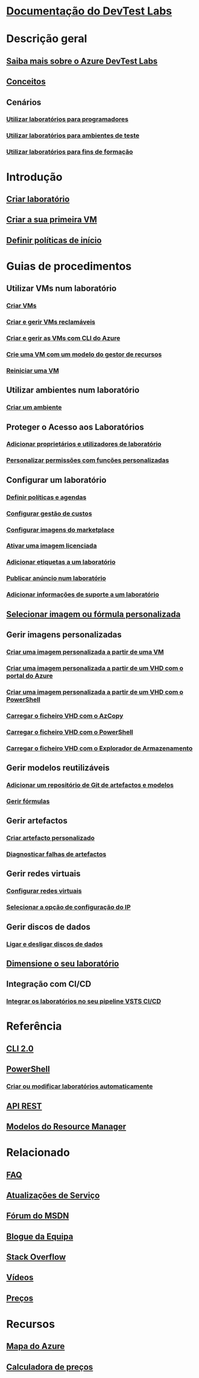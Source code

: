 # [Documentação do DevTest Labs](index.md)

# Descrição geral
## [Saiba mais sobre o Azure DevTest Labs](devtest-lab-overview.md)
## [Conceitos](devtest-lab-concepts.md)
## Cenários
### [Utilizar laboratórios para programadores](devtest-lab-developer-lab.md)
### [Utilizar laboratórios para ambientes de teste](devtest-lab-test-env.md)
### [Utilizar laboratórios para fins de formação](devtest-lab-training-lab.md)

# Introdução
## [Criar laboratório](devtest-lab-create-lab.md)
## [Criar a sua primeira VM](devtest-lab-create-first-vm.md)
## [Definir políticas de início](devtest-lab-get-started-with-lab-policies.md)

# Guias de procedimentos
## Utilizar VMs num laboratório
### [Criar VMs](devtest-lab-add-vm.md)
### [Criar e gerir VMs reclamáveis](devtest-lab-add-claimable-vm.md)
### [Criar e gerir as VMs com CLI do Azure](devtest-lab-vmcli.md)
### [Crie uma VM com um modelo do gestor de recursos](devtest-lab-use-resource-manager-template.md)
### [Reiniciar uma VM](devtest-lab-restart-vm.md)

## Utilizar ambientes num laboratório
### [Criar um ambiente](devtest-lab-create-environment-from-arm.md)

## Proteger o Acesso aos Laboratórios
### [Adicionar proprietários e utilizadores de laboratório](devtest-lab-add-devtest-user.md)
### [Personalizar permissões com funções personalizadas](devtest-lab-grant-user-permissions-to-specific-lab-policies.md)

## Configurar um laboratório
### [Definir políticas e agendas](devtest-lab-set-lab-policy.md)
### [Configurar gestão de custos](devtest-lab-configure-cost-management.md)
### [Configurar imagens do marketplace](devtest-lab-configure-marketplace-images.md)
### [Ativar uma imagem licenciada](devtest-lab-enable-licensed-images.md)
### [Adicionar etiquetas a um laboratório](devtest-lab-add-tag.md)
### [Publicar anúncio num laboratório](devtest-lab-announcements.md)
### [Adicionar informações de suporte a um laboratório](devtest-lab-internal-support-message.md)

## [Selecionar imagem ou fórmula personalizada](devtest-lab-comparing-vm-base-image-types.md)

## Gerir imagens personalizadas
### [Criar uma imagem personalizada a partir de uma VM](devtest-lab-create-custom-image-from-vm-using-portal.md)
### [Criar uma imagem personalizada a partir de um VHD com o portal do Azure](devtest-lab-create-template.md)
### [Criar uma imagem personalizada a partir de um VHD com o PowerShell](devtest-lab-create-custom-image-from-vhd-using-powershell.md)
### [Carregar o ficheiro VHD com o AzCopy](devtest-lab-upload-vhd-using-azcopy.md)
### [Carregar o ficheiro VHD com o PowerShell](devtest-lab-upload-vhd-using-powershell.md)
### [Carregar o ficheiro VHD com o Explorador de Armazenamento](devtest-lab-upload-vhd-using-storage-explorer.md)

## Gerir modelos reutilizáveis
### [Adicionar um repositório de Git de artefactos e modelos](devtest-lab-add-artifact-repo.md)
### [Gerir fórmulas](devtest-lab-manage-formulas.md)

## Gerir artefactos
### [Criar artefacto personalizado](devtest-lab-artifact-author.md)
### [Diagnosticar falhas de artefactos](devtest-lab-troubleshoot-artifact-failure.md)

## Gerir redes virtuais
### [Configurar redes virtuais](devtest-lab-configure-vnet.md)
### [Selecionar a opção de configuração do IP](devtest-lab-shared-ip.md)

## Gerir discos de dados
### [Ligar e desligar discos de dados](devtest-lab-attach-detach-data-disk.md)

## [Dimensione o seu laboratório](devtest-lab-scale-lab.md)

## Integração com CI/CD
### [Integrar os laboratórios no seu pipeline VSTS CI/CD](devtest-lab-integrate-ci-cd-vsts.md)

# Referência
## [CLI 2.0](/cli/azure/lab)
## [PowerShell](/powershell/module/azurerm.devtestlabs/#devtest_labs)
### [Criar ou modificar laboratórios automaticamente](devtest-lab-use-arm-and-powershell-for-lab-resources.md)
## [API REST](https://docs.microsoft.com/rest/api/dtl/)
## [Modelos do Resource Manager](https://github.com/Azure/azure-devtestlab/tree/master/Samples)


# Relacionado
## [FAQ](devtest-lab-faq.md)
## [Atualizações de Serviço](https://azure.microsoft.com/updates/?product=devtest-lab)
## [Fórum do MSDN](https://social.msdn.microsoft.com/Forums/en-US/home?forum=AzureDevTestLabs)
## [Blogue da Equipa](https://blogs.msdn.microsoft.com/devtestlab/)
## [Stack Overflow](http://stackoverflow.com/questions/tagged/azure-devtest-labs)
## [Vídeos](https://azure.microsoft.com/documentation/videos/index/?services=devtest-lab)
## [Preços](https://azure.microsoft.com/pricing/details/devtest-lab/)


# Recursos
## [Mapa do Azure](https://azure.microsoft.com/roadmap/?category=developer-tools)
## [Calculadora de preços](https://azure.microsoft.com/pricing/calculator/)
